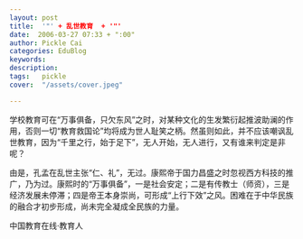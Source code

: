 ```yaml
---
layout: post  
title:  '"' + 乱世教育  + '"'
date:  2006-03-27 07:33 + ":00" 
author: Pickle Cai  
categories: EduBlog  
keywords: 
description:   
tags:	pickle   
cover:  "/assets/cover.jpeg"  

---  
```

    
学校教育可在“万事俱备，只欠东风”之时，对某种文化的生发繁衍起推波助澜的作用，否则一切“教育救国论”均将成为世人耻笑之柄。然虽则如此，并不应该嘲讽乱世教育，因为“千里之行，始于足下”，无人开始，无人进行，又有谁来判定是非呢？



由是，孔孟在乱世主张“仁、礼”，无过。康熙帝于国力昌盛之时忽视西方科技的推广，乃为过。康熙时的“万事俱备”，一是社会安定；二是有传教士（师资），三是经济发展未停滞；四是帝王本身崇尚，可形成“上行下效”之风。困难在于中华民族的融合才初步形成，尚未完全凝成全民族的力量。

		

		    
 中国教育在线·教育人

